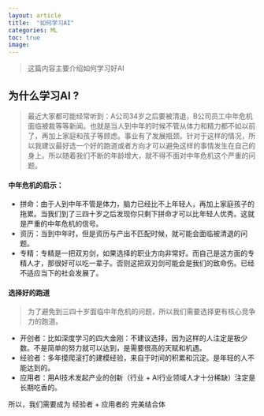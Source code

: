 ```yaml
---
layout: article
title:  "如何学习AI"
categories: ML
toc: true
image:
---
```


> 这篇内容主要介绍如何学习好AI

## 为什么学习AI ?
> 最近大家都可能经常听到：A公司34岁之后要被清退，B公司员工中年危机面临被裁等等新闻。也就是当人到中年的时候不管从体力和精力都不如以前了，再加上家庭和孩子等顾虑。事业有了发展瓶颈。针对于这样的情况，所以我建议最好选一个好的跑道或者方向才可以避免这样的事情发生在自己的身上。所以随着我们不断的年龄增大，就不得不面对中年危机这个严重的问题。

#### 中年危机的启示：
* 拼命：由于人到中年不管是体力，脑力已经比不上年轻人，再加上家庭孩子的拖累。当我们到了三四十岁之后发现你只剩下拼命才可以比年轻人优秀。这就是严重的中年危机的信号。
* 资历：当到中年时，但是资历与产出不匹配时候，就可能会面临被清退的问题。
* 专精：专精是一把双刃剑，如果选择的职业方向非常好。而自己是这方面的专精人才，那很好可以吃一辈子。否则这把双刃剑可能会是我们的致命伤。已经不适应当下的社会发展了。

#### 选择好的跑道
> 为了避免到三四十岁面临中年危机的问题，所以我们需要选择更有核心竞争力的跑道。
* 开创者：比如深度学习的四大金刚：不建议选择，因为这样的人注定是极少数。不是简单的努力就可以达到，是需要很高的天赋和机遇。
* 经验者：多年摸爬滚打的建模经验，来自于时间的积累和沉淀。是年轻的人不能达到的。
* 应用者：用AI技术发起产业的创新（行业 + AI行业领域人才十分稀缺）注定是长期吃香的。

所以，我们需要成为 经验者 + 应用者的 完美结合体
    
